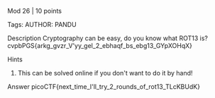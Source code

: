 Mod 26
 | 10 points
 
Tags: 
AUTHOR: PANDU

Description
Cryptography can be easy, do you know what ROT13 is? cvpbPGS{arkg_gvzr_V'yy_gel_2_ebhaqf_bs_ebg13_GYpXOHqX}

Hints 
1. This can be solved online if you don't want to do it by hand!

Answer
picoCTF{next_time_I'll_try_2_rounds_of_rot13_TLcKBUdK}
